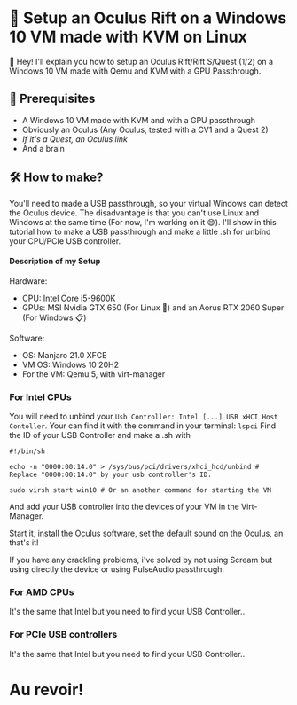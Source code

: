 # 👀 Setup an Oculus Rift on a Windows 10 VM made with KVM on Linux

👋 Hey!
I'll explain you how to setup an Oculus Rift/Rift S/Quest (1/2) on a Windows 10 VM made with Qemu and KVM with a GPU Passthrough.

## 📂 Prerequisites
- A Windows 10 VM made with KVM and with a GPU passthrough
- Obviously an Oculus (Any Oculus, tested with a CV1 and a Quest 2)
- *If it's a Quest, an Oculus link*
- And a brain

## 🛠 How to make?

You'll need to made a USB passthrough, so your virtual Windows can detect the Oculus device.
The disadvantage is that you can't use Linux and Windows at the same time (For now, I'm working on it 😄).
I'll show in this tutorial how to make a USB passthrough and make a little .sh for unbind your CPU/PCIe USB controller.


#### Description of my Setup
Hardware:
- CPU: Intel Core i5-9600K
- GPUs: MSI Nvidia GTX 650 (For Linux 🐧) and an Aorus RTX 2060 Super (For Windows 📋)

Software:
- OS: Manjaro 21.0 XFCE
- VM OS: Windows 10 20H2
- For the VM: Qemu 5, with virt-manager


### For Intel CPUs

You will need to unbind your `Usb Controller: Intel [...] USB xHCI Host Contoller`. 
Your can find it with the command in your terminal: `lspci`
Find the ID of your USB Controller and make a .sh with
```
#!/bin/sh

echo -n "0000:00:14.0" > /sys/bus/pci/drivers/xhci_hcd/unbind # Replace "0000:00:14.0" by your usb controller's ID.

sudo virsh start win10 # Or an another command for starting the VM
```
And add your USB controller into the devices of your VM in the Virt-Manager.

Start it, install the Oculus software, set the default sound on the Oculus, an that's it!

If you have any crackling problems, i've solved by not using Scream but using directly the device or using PulseAudio passthrough.

### For AMD CPUs

It's the same that Intel but you need to find your USB Controller..

### For PCIe USB controllers

It's the same that Intel but you need to find your USB Controller..


# Au revoir!
